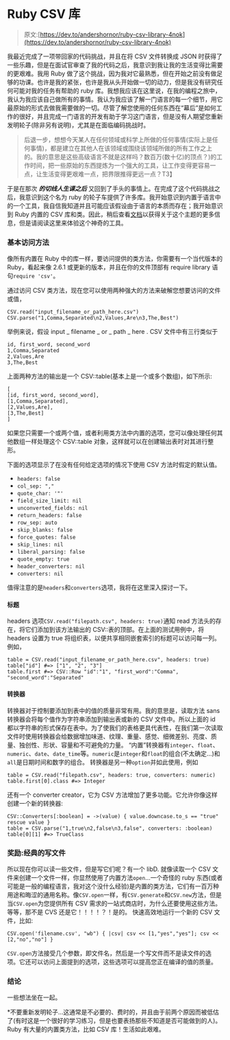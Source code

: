 # Ruby CSV 库

> 原文:[https://dev.to/andershornor/ruby-csv-library-4nok](https://dev.to/andershornor/ruby-csv-library-4nok)

我最近完成了一项带回家的代码挑战，并且在将 CSV 文件转换成 JSON 时获得了一些乐趣，但是在面试官审查了我的代码之后，我意识到我让我的生活变得比需要的更艰难。我用 Ruby 做了这个挑战，因为我对它最熟悉，但在开始之前没有做足够的功课。也许是我的紧张，也许是我从头开始做一切的动力，但是我没有研究任何可能对我的任务有帮助的 ruby 库。我想我应该在这里说，在我的编程之旅中，我认为我应该自己做所有的事情。我认为我应该了解一门语言的每一个细节，用它最原始的形式去做我需要做的一切。尽管了解您使用的任何东西在“幕后”是如何工作的很好，并且完成一门语言的开发有助于学习这门语言，但是没有人期望您重新发明轮子(除非另有说明)，尤其是在面临编码挑战时。

> 后退一步，想想今天某人在任何领域或科学上所做的任何事情(实际上是任何事情)，都是建立在其他人在该领域或围绕该领域所做的所有工作之上的。我的意思是这些高级语言不就是这样吗？数百万(数十亿)的顶点？)的工作时间，把一些原始的东西提炼为一个强大的工具，让工作变得更容易一点，让生活变得更艰难一点，把界限推得更远一点？T3】

于是在那次 ***的切线人生课之后*** 又回到了手头的事情上。在完成了这个代码挑战之后，我意识到这个名为 ruby 的轮子车提供了许多库。我开始意识到内置于语言中的一个工具，我自信我知道并且可能应该假设由于语言的本质而存在；我开始意识到 Ruby 内置的 CSV 库和类。因此，稍后查看[文档](https://ruby-doc.org/stdlib-2.6.1/libdoc/csv/rdoc/CSV.html)以获得关于这个主题的更多信息，但是请阅读这里来体验这个神奇的工具。

### [](#basic-access-methods)基本访问方法

像所有内置在 Ruby 中的库一样，要访问提供的类方法，你需要有一个当代版本的 Ruby，看起来像 2.6.1 或更新的版本，并且在你的文件顶部有 require library 语句`require 'csv'`。

通过访问 CSV 类方法，现在您可以使用两种强大的方法来破解您想要访问的文件或值，

```
CSV.read("input_filename_or_path_here.csv")
CSV.parse("1,Comma,Separated\n2,Values,Are\n3,The,Best") 
```

举例来说，假设 input _ filename _ or _ path _ here . CSV 文件中有三行类似于

```
id, first_word, second_word
1,Comma,Separated
2,Values,Are
3,The,Best 
```

上面两种方法的输出是一个 CSV::table(基本上是一个或多个数组)，如下所示:

```
[
[id, first_word, second_word],
[1,Comma,Separated],
[2,Values,Are],
[3,The,Best]
] 
```

如果您只需要一个或两个值，或者利用类方法中内置的选项，您可以像处理任何其他数组一样处理这个 CSV::table 对象，这样就可以在创建输出表时对其进行整形。

下面的选项显示了在没有任何给定选项的情况下使用 CSV 方法时假定的默认值。

*   `headers: false`
*   `col_sep: ","`
*   `quote_char: '"'`
*   `field_size_limit: nil`
*   `unconverted_fields: nil`
*   `return_headers: false`
*   `row_sep: auto`
*   `skip_blanks: false`
*   `force_quotes: false`
*   `skip_lines: nil`
*   `liberal_parsing: false`
*   `quote_empty: true`
*   `header_converters: nil`
*   `converters: nil`

值得注意的是`headers`和`converters`选项，我将在这里深入探讨一下。

#### [](#headers)标题

headers 选项`CSV.read("filepath.csv", headers: true)`通知 read 方法头的存在，将它们添加到该方法输出的 CSV::表的顶部。在上面的测试用例中，将 headers 设置为 true 将组织表，以便共享相同嵌套索引的标题可以访问每一列。例如，

```
table = CSV.read("input_filename_or_path_here.csv", headers: true)
table["id"] #=> ["1", "2", "3"]
table.first #=> CSV::Row "id":"1", "first_word":"Comma", "second_word":"Separated" 
```

#### [](#converters)转换器

转换器对于控制要添加到表中的值的质量非常有用。我的意思是，读取方法 sans 转换器会将每个值作为字符串添加到输出表或新的 CSV 文件中。所以上面的 id 都以字符串的形式保存在表中。为了使我们的表格更具代表性，在我们第一次读取文件时使用转换器会给数据增加味道、纹理、重量、感觉、细微差别、亮度、质量、独创性、形状、容量和不可避免的力量。
“内置”转换器有`integer`、`float`、`numeric`、`date`、`date_time`等。`numeric`是`integer`和`float`的组合(不太确定...)和`all`是日期时间和数字的组合。
转换器是另一种`option`并如此使用，例如

```
table = CSV.read("filepath.csv", headers: true, converters: numeric)
table.first[0].class #=> Integer 
```

还有一个 converter creator，它为 CSV 方法增加了更多功能。它允许你像这样创建一个新的转换器:

```
CSV::Converters[:boolean] = ->(value) { value.downcase.to_s == "true" rescue value }
table = CSV.parse("1,true\n2,false\n3,false", converters: :boolean)
table[0][1] #=> TrueClass 
```

### [](#bonus-the-classic-writeafile)奖励:经典的写文件

所以现在你可以读一些文件，但是写它们呢？有一个 libD.
就像读取一个 CSV 文件来创建一个文件一样，你显然使用了内置方法`open`...一个奇怪的 ruby 东西(或者可能是一般的编程语言，我对这个没什么经验)是内置的类方法，它们有一百万种用途和晦涩的通用名称。像`CSV.open`一样，有`CSV.generate`和`CSV.new`方法，但是当`CSV.open`为您提供所有 CSV 需求的一站式商店时，为什么还要使用这些方法。等等，那不是 CVS 还是它！！！！？！是的。
快速高效地运行一个新的 CSV 文件，比如:

```
CSV.open('filename.csv', "wb") { |csv| csv << [1,"yes","yes"]; csv << [2,"no","no"] } 
```

`CSV.open`方法接受几个参数，即文件名，然后是一个写文件而不是读文件的选项。它还可以访问上面提到的选项，这些选项可以提高您正在编译的值的质量。

### [](#conclusion)结论

一些想法坐在一起。

*不要重新发明轮子...这通常是不必要的、费时的，并且由于前两个原因而被低估了(有时这是一个很好的学习练习，但是也要表扬那些不知道是否可能做到的人)。Ruby 有大量的内置类方法，比如 CSV 库！生活如此艰难。